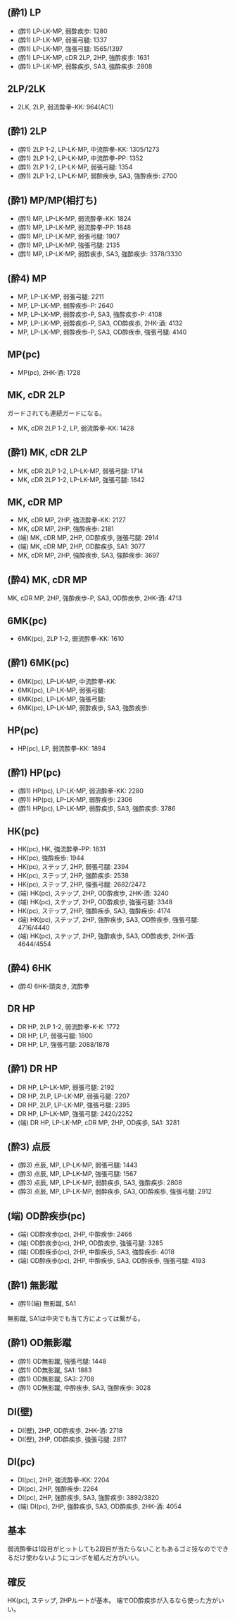 ## (酔1) LP

- (酔1) LP-LK-MP, 弱酔疾歩: 1280
- (酔1) LP-LK-MP, 弱張弓腿: 1337
- (酔1) LP-LK-MP, 強張弓腿: 1565/1397
- (酔1) LP-LK-MP, cDR 2LP, 2HP, 強酔疾歩: 1631
- (酔1) LP-LK-MP, 弱酔疾歩, SA3, 強酔疾歩: 2808

## 2LP/2LK

- 2LK, 2LP, 弱流酔拳-KK: 964(AC1)

## (酔1) 2LP

- (酔1) 2LP 1-2, LP-LK-MP, 中流酔拳-KK: 1305/1273
- (酔1) 2LP 1-2, LP-LK-MP, 中流酔拳-PP: 1352
- (酔1) 2LP 1-2, LP-LK-MP, 弱張弓腿: 1354
- (酔1) 2LP 1-2, LP-LK-MP, 弱酔疾歩, SA3, 強酔疾歩: 2700

## (酔1) MP/MP(相打ち)

- (酔1) MP, LP-LK-MP, 弱流酔拳-KK: 1824
- (酔1) MP, LP-LK-MP, 弱流酔拳-PP: 1848
- (酔1) MP, LP-LK-MP, 弱張弓腿: 1907
- (酔1) MP, LP-LK-MP, 強張弓腿: 2135
- (酔1) MP, LP-LK-MP, 弱酔疾歩, SA3, 強酔疾歩: 3378/3330

## (酔4) MP

- MP, LP-LK-MP, 弱張弓腿: 2211
- MP, LP-LK-MP, 弱酔疾歩-P: 2640
- MP, LP-LK-MP, 弱酔疾歩-P, SA3, 強酔疾歩-P: 4108
- MP, LP-LK-MP, 弱酔疾歩-P, SA3, OD酔疾歩, 2HK-酒: 4132
- MP, LP-LK-MP, 弱酔疾歩-P, SA3, OD酔疾歩, 強張弓腿: 4140

## MP(pc)

- MP(pc), 2HK-酒: 1728

## MK, cDR 2LP

ガードされても連続ガードになる。

- MK, cDR 2LP 1-2, LP, 弱流酔拳-KK: 1428

## (酔1) MK, cDR 2LP

- MK, cDR 2LP 1-2, LP-LK-MP, 弱張弓腿: 1714
- MK, cDR 2LP 1-2, LP-LK-MP, 強張弓腿: 1842

## MK, cDR MP

- MK, cDR MP, 2HP, 強流酔拳-KK: 2127
- MK, cDR MP, 2HP, 強酔疾歩: 2181
- (端) MK, cDR MP, 2HP, OD酔疾歩, 強張弓腿: 2914
- (端) MK, cDR MP, 2HP, OD酔疾歩, SA1: 3077
- MK, cDR MP, 2HP, 強酔疾歩, SA3, 強酔疾歩: 3697

## (酔4) MK, cDR MP

MK, cDR MP, 2HP, 強酔疾歩-P, SA3, OD酔疾歩, 2HK-酒: 4713

## 6MK(pc)

- 6MK(pc), 2LP 1-2, 弱流酔拳-KK: 1610

## (酔1) 6MK(pc)

- 6MK(pc), LP-LK-MP, 中流酔拳-KK:
- 6MK(pc), LP-LK-MP, 弱張弓腿:
- 6MK(pc), LP-LK-MP, 強張弓腿:
- 6MK(pc), LP-LK-MP, 弱酔疾歩, SA3, 強酔疾歩:

## HP(pc)

- HP(pc), LP, 弱流酔拳-KK: 1894

## (酔1) HP(pc)

- (酔1) HP(pc), LP-LK-MP, 弱流酔拳-KK: 2280
- (酔1) HP(pc), LP-LK-MP, 弱酔疾歩: 2306
- (酔1) HP(pc), LP-LK-MP, 弱酔疾歩, SA3, 強酔疾歩: 3786

## HK(pc)

- HK(pc), HK, 強流酔拳-PP: 1831
- HK(pc), 強酔疾歩: 1944
- HK(pc), ステップ, 2HP, 弱張弓腿: 2394
- HK(pc), ステップ, 2HP, 強酔疾歩: 2538
- HK(pc), ステップ, 2HP, 強張弓腿: 2682/2472
- (端) HK(pc), ステップ, 2HP, OD酔疾歩, 2HK-酒: 3240
- (端) HK(pc), ステップ, 2HP, OD酔疾歩, 強張弓腿: 3348
- HK(pc), ステップ, 2HP, 強酔疾歩, SA3, 強酔疾歩: 4174
- (端) HK(pc), ステップ, 2HP, 強酔疾歩, SA3, OD酔疾歩, 強張弓腿: 4716/4440
- (端) HK(pc), ステップ, 2HP, 強酔疾歩, SA3, OD酔疾歩, 2HK-酒: 4644/4554

## (酔4) 6HK

- (酔4) 6HK-頭突き, 流酔拳

## DR HP

- DR HP, 2LP 1-2, 弱流酔拳-K-K: 1772
- DR HP, LP, 弱張弓腿: 1800
- DR HP, LP, 強張弓腿: 2088/1878

## (酔1) DR HP

- DR HP, LP-LK-MP, 弱張弓腿: 2192
- DR HP, 2LP, LP-LK-MP, 弱張弓腿: 2207
- DR HP, 2LP, LP-LK-MP, 強張弓腿: 2395
- DR HP, LP-LK-MP, 強張弓腿: 2420/2252
- (端) DR HP, LP-LK-MP, cDR MP, 2HP, OD疾歩, SA1: 3281

## (酔3) 点辰

- (酔3) 点辰, MP, LP-LK-MP, 弱張弓腿: 1443
- (酔3) 点辰, MP, LP-LK-MP, 強張弓腿: 1567
- (酔3) 点辰, MP, LP-LK-MP, 弱酔疾歩, SA3, 強酔疾歩: 2808
- (酔3) 点辰, MP, LP-LK-MP, 弱酔疾歩, SA3, OD酔疾歩, 強張弓腿: 2912

## (端) OD酔疾歩(pc)

- (端) OD酔疾歩(pc), 2HP, 中酔疾歩: 2466
- (端) OD酔疾歩(pc), 2HP, OD酔疾歩, 強張弓腿: 3285
- (端) OD酔疾歩(pc), 2HP, 中酔疾歩, SA3, 強酔疾歩: 4018
- (端) OD酔疾歩(pc), 2HP, 中酔疾歩, SA3, OD酔疾歩, 強張弓腿: 4193

## (酔1) 無影蹴

- (酔1)(端) 無影蹴, SA1

無影蹴, SA1は中央でも当て方によっては繋がる。

## (酔1) OD無影蹴

- (酔1) OD無影蹴, 強張弓腿: 1448
- (酔1) OD無影蹴, SA1: 1883
- (酔1) OD無影蹴, SA3: 2708
- (酔1) OD無影蹴, 中酔疾歩, SA3, 強酔疾歩: 3028

## DI(壁)

- DI(壁), 2HP, OD酔疾歩, 2HK-酒: 2718
- DI(壁), 2HP, OD酔疾歩, 強張弓腿: 2817

## DI(pc)

- DI(pc), 2HP, 強流酔拳-KK: 2204
- DI(pc), 2HP, 強酔疾歩: 2264
- DI(pc), 2HP, 強酔疾歩, SA3, 強酔疾歩: 3892/3820
- (端) DI(pc), 2HP, 強酔疾歩, SA3, OD酔疾歩, 2HK-酒: 4054

## 基本

弱流酔拳は1段目がヒットしても2段目が当たらないこともあるゴミ技なのでできるだけ使わないようにコンボを組んだ方がいい。

## 確反

HK(pc), ステップ, 2HPルートが基本。
端でOD酔疾歩が入るなら使った方がいい。
